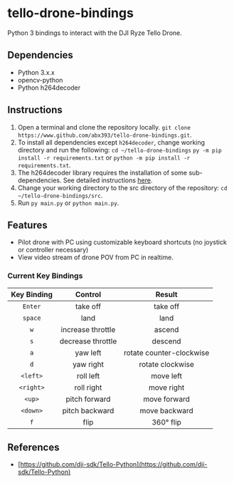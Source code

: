 # tello-drone-bindings
Python 3 bindings to interact with the DJI Ryze Tello Drone.

## Dependencies
* Python 3.x.x
* opencv-python
* Python h264decoder

## Instructions
1. Open a terminal and clone the repository locally.
  ```git clone https://www.github.com/abx393/tello-drone-bindings.git```.
2. To install all dependencies except `h264decoder`, change working directory
   and run the following:
   ```cd ~/tello-drone-bindings```
   `py -m pip install -r requirements.txt` or `python -m pip install -r requirements.txt`.
3. The h264decoder library requires the installation of some sub-dependencies.
   See detailed instructions [here](https://github.com/DaWelter/h264decoder).
2. Change your working directory to the src directory of the repository: `cd ~/tello-drone-bindings/src`.
3. Run `py main.py` or `python main.py`.

## Features
* Pilot drone with PC using customizable keyboard shortcuts (no joystick or controller necessary)
* View video stream of drone POV from PC in realtime.

### Current Key Bindings
| Key Binding | Control | Result |
| :---:   | :----:    | :----: |
|  `Enter` | take off | take off |
| `space` | land    |  land |
|  `w` | increase throttle | ascend |
| `s` | decrease throttle | descend |
| `a` | yaw left | rotate counter-clockwise |
| `d` | yaw right | rotate clockwise |
| `<left>` | roll left | move left |
| `<right>` | roll right | move right |
| `<up>` | pitch forward | move forward |
| `<down>` | pitch backward | move backward |
| `f` | flip | 360&deg; flip |

## References
* [https://github.com/dji-sdk/Tello-Python](https://github.com/dji-sdk/Tello-Python)
